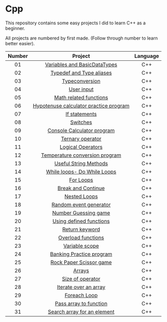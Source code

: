 # Cpp
This repository contains some easy projects I did to learn C++ as a beginner.

All projects are numbered by first made. (Follow through number to learn better easier).

|Number | Project | Language |
|:-----:|:-------:|:--------:|
|01| [Variables and BasicDataTypes](https://github.com/OsemaFadhel/Cpp/tree/main/1.%20Variables%20and%20BasicDataTypes) | C++ |
|02| [Typedef and Type aliases](https://github.com/OsemaFadhel/Cpp/tree/main/2.%20Typedef%20and%20Type%20aliases) | C++ |
|03| [Typeconversion](https://github.com/OsemaFadhel/Cpp/tree/main/3.%20Typeconversion) | C++ |
|04| [User input](https://github.com/OsemaFadhel/Cpp/tree/main/4.%20User%20input) | C++ |
|05| [Math related functions](https://github.com/OsemaFadhel/Cpp/tree/main/5.%20Math%20related%20functions) | C++ |
|06| [Hypotenuse calculator practice program](https://github.com/OsemaFadhel/Cpp/tree/main/6.%20Hypotenuse%20calculator%20practice%20program) | C++ |
|07| [If statements](https://github.com/OsemaFadhel/Cpp/tree/main/7.%20If%20statements) | C++ |
|08| [Switches](https://github.com/OsemaFadhel/Cpp/tree/main/8.%20Switches) | C++ |
|09| [Console Calculator program](https://github.com/OsemaFadhel/Cpp/tree/main/9.%20Console%20Calculator%20program) | C++ |
|10| [Ternary operator](https://github.com/OsemaFadhel/Cpp/tree/main/10.%20Ternary%20operator) | C++ |
|11| [Logical Operators](https://github.com/OsemaFadhel/Cpp/tree/main/11.%20Logical%20Operators) | C++ |
|12| [Temperature conversion program](https://github.com/OsemaFadhel/Cpp/tree/main/12.%20Temperature%20conversion%20program) | C++ |
|13| [Useful String Methods](https://github.com/OsemaFadhel/Cpp/tree/main/13.%20Useful%20String%20Methods) | C++ |
|14| [While loops- Do While Loops](https://github.com/OsemaFadhel/Cpp/tree/main/14.%20While%20loops-%20Do%20While%20Loops) | C++ |
|15| [For Loops](https://github.com/OsemaFadhel/Cpp/tree/main/15.%20For%20Loops) | C++ |
|16| [Break and Continue](https://github.com/OsemaFadhel/Cpp/tree/main/16.%20Break%20and%20Continue) | C++ |
|17| [Nested Loops](https://github.com/OsemaFadhel/Cpp/tree/main/17.%20Nested%20Loops) | C++ |
|18| [Random event generator](https://github.com/OsemaFadhel/Cpp/tree/main/18.%20Random%20event%20generator) | C++ |
|19| [Number Guessing game](https://github.com/OsemaFadhel/Cpp/tree/main/19.%20Number%20Guessing%20game) | C++ |
|20| [Using defined functions](https://github.com/OsemaFadhel/Cpp/tree/main/20.%20Using%20defined%20functions) | C++ |
|21| [Return keyword](https://github.com/OsemaFadhel/Cpp/tree/main/21.%20Return%20keyword) | C++ |
|22| [Overload functions](https://github.com/OsemaFadhel/Cpp/tree/main/22.%20Overload%20functions) | C++ |
|23| [Variable scope](https://github.com/OsemaFadhel/Cpp/tree/main/23.%20Variable%20scope) | C++ |
|24| [Banking Practice program](https://github.com/OsemaFadhel/Cpp/tree/main/24.%20Banking%20Practice%20program) | C++ |
|25| [Rock Paper Scissor game](https://github.com/OsemaFadhel/Cpp/tree/main/25.%20Rock%20Paper%20Scissor%20game) | C++ |
|26| [Arrays](https://github.com/OsemaFadhel/Cpp/tree/main/26.%20Arrays) | C++ |
|27| [Size of operator](https://github.com/OsemaFadhel/Cpp/tree/main/27.%20Size%20of%20operator) | C++ |
|28| [Iterate over an array](https://github.com/OsemaFadhel/Cpp/tree/main/28.%20Iterate%20over%20an%20array) | C++ |
|29| [Foreach Loop](https://github.com/OsemaFadhel/Cpp/tree/main/29.%20Foreach%20Loop) | C++ |
|30| [Pass array to function](https://github.com/OsemaFadhel/Cpp/tree/main/30.%20Pass%20array%20to%20function) | C++ |
|31| [Search array for an element](https://github.com/OsemaFadhel/Cpp/tree/main/31.%20Search%20array%20for%20an%20element) | C++ |

